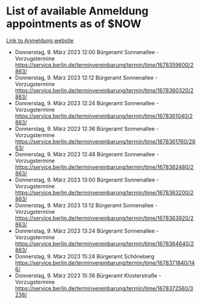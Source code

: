 # List of available Anmeldung appointments as of $NOW
[Link to Anmeldung website](https://service.berlin.de/terminvereinbarung/termin/tag.php?termin=1&anliegen[]=120686&dienstleisterlist=122210,122217,327316,122219,327312,122227,327314,122231,327346,122243,327348,122254,122252,329742,122260,329745,122262,329748,122271,327278,122273,327274,122277,327276,330436,122280,327294,122282,327290,122284,327292,122291,327270,122285,327266,122286,327264,122296,327268,150230,329760,122297,327286,122294,327284,122312,329763,122314,329775,122304,327330,122311,327334,122309,327332,317869,122281,327352,122279,329772,122283,122276,327324,122274,327326,122267,329766,122246,327318,122251,327320,122257,327322,122208,327298,122226,327300&herkunft=http%3A%2F%2Fservice.berlin.de%2Fdienstleistung%2F120686%2F)
- Donnerstag, 9. März 2023 12:00 Bürgeramt Sonnenallee - Vorzugstermine https://service.berlin.de/terminvereinbarung/termin/time/1678359600/2863/
- Donnerstag, 9. März 2023 12:12 Bürgeramt Sonnenallee - Vorzugstermine https://service.berlin.de/terminvereinbarung/termin/time/1678360320/2863/
- Donnerstag, 9. März 2023 12:24 Bürgeramt Sonnenallee - Vorzugstermine https://service.berlin.de/terminvereinbarung/termin/time/1678361040/2863/
- Donnerstag, 9. März 2023 12:36 Bürgeramt Sonnenallee - Vorzugstermine https://service.berlin.de/terminvereinbarung/termin/time/1678361760/2863/
- Donnerstag, 9. März 2023 12:48 Bürgeramt Sonnenallee - Vorzugstermine https://service.berlin.de/terminvereinbarung/termin/time/1678362480/2863/
- Donnerstag, 9. März 2023 13:00 Bürgeramt Sonnenallee - Vorzugstermine https://service.berlin.de/terminvereinbarung/termin/time/1678363200/2863/
- Donnerstag, 9. März 2023 13:12 Bürgeramt Sonnenallee - Vorzugstermine https://service.berlin.de/terminvereinbarung/termin/time/1678363920/2863/
- Donnerstag, 9. März 2023 13:24 Bürgeramt Sonnenallee - Vorzugstermine https://service.berlin.de/terminvereinbarung/termin/time/1678364640/2863/
- Donnerstag, 9. März 2023 15:24 Bürgeramt Schöneberg https://service.berlin.de/terminvereinbarung/termin/time/1678371840/146/
- Donnerstag, 9. März 2023 15:36 Bürgeramt Klosterstraße - Vorzugstermine https://service.berlin.de/terminvereinbarung/termin/time/1678372560/3238/
